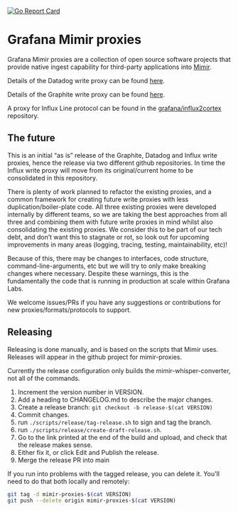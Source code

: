 <a href="https://goreportcard.com/report/github.com/grafana/mimir-proxies"><img src="https://goreportcard.com/badge/github.com/grafana/mimir-proxies" alt="Go Report Card" /></a>

# Grafana Mimir proxies

Grafana Mimir proxies are a collection of open source software projects that provide native ingest capability for third-party applications into [Mimir](https://grafana.com/oss/mimir/).

Details of the Datadog write proxy can be found [here](cmd/datadog-proxy-writes/README.md).

Details of the Graphite write proxy can be found [here](cmd/graphite-proxy-writes/README.md).

A proxy for Influx Line protocol can be found in the [grafana/influx2cortex](https://github.com/grafana/influx2cortex/) repository.

## The future

This is an initial “as is” release of the Graphite, Datadog and Influx write proxies, hence the release via two different github repositories. In time the Influx write proxy will move from its original/current home to be consolidated in this repository.

There is plenty of work planned to refactor the existing proxies, and a common framework for creating future write proxies with less duplication/boiler-plate code. All three existing proxies were developed internally by different teams, so we are taking the best approaches from all three and combining them with future write proxies in mind whilst also consolidating the existing proxies. We consider this to be part of our tech debt, and don’t want this to stagnate or rot, so look out for upcoming improvements in many areas (logging, tracing, testing, maintainability, etc)!

Because of this, there may be changes to interfaces, code structure, command-line-arguments, etc but we will try to only make breaking changes where necessary. Despite these warnings, this is the fundamentally the code that is running in production at scale within Grafana Labs.

We welcome issues/PRs if you have any suggestions or contributions for new proxies/formats/protocols to support.

## Releasing

Releasing is done manually, and is based on the scripts that Mimir uses.
Releases will appear in the github project for mimir-proxies.

Currently the release configuration only builds the mimir-whisper-converter, not
all of the commands.

1. Increment the version number in VERSION.
2. Add a heading to CHANGELOG.md to describe the major changes.
3. Create a release branch: `git checkout -b release-$(cat VERSION)`
4. Commit changes.
5. run `./scripts/release/tag-release.sh` to sign and tag the branch.
6. run `./scripts/release/create-draft-release.sh`.
7. Go to the link printed at the end of the build and upload, and check that the
   release makes sense.
8. Either fix it, or click Edit and Publish the release.
9. Merge the release PR into main

If you run into problems with the tagged release, you can delete it. You'll need
to do that both locally and remotely:

```sh
git tag -d mimir-proxies-$(cat VERSION)
git push --delete origin mimir-proxies-$(cat VERSION)
```